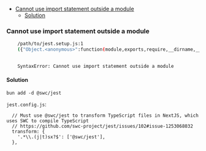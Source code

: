 - [Cannot use import statement outside a module](#cannot-use-import-statement-outside-a-module)
  - [Solution](#solution)

### Cannot use import statement outside a module

```bash
    /path/to/jest.setup.js:1
    ({"Object.<anonymous>":function(module,exports,require,__dirname,__filename,jest){import '@testing-library/jest-dom'
                                                                                      ^^^^^^

    SyntaxError: Cannot use import statement outside a module
```

#### Solution

```
bun add -d @swc/jest
```

`jest.config.js`:

```
  // Must use @swc/jest to transform TypeScript files in NextJS, which uses SWC to compile TypeScript
  // https://github.com/swc-project/jest/issues/102#issue-1253068032
  transform: {
    '.*\\.(j|t)sx?$': ['@swc/jest'],
  },
```
